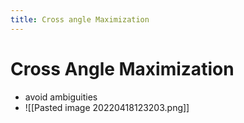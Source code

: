 ```yaml
---
title: Cross angle Maximization
---
```


# Cross Angle Maximization
- avoid ambiguities
- ![[Pasted image 20220418123203.png]]














